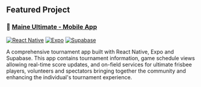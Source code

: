 ## Featured Project

### 📱 [Maine Ultimate - Mobile App](https://github.com/esthermdev/tourneyapp-meu)

[![React Native](https://img.shields.io/badge/React_Native-20232A?style=for-the-badge&logo=react&logoColor=61DAFB)](https://github.com/esthermdev/tourneyapp-meu)
[![Expo](https://img.shields.io/badge/Expo-000020?style=for-the-badge&logo=expo&logoColor=white)](https://github.com/esthermdev/tourneyapp-meu)
[![Supabase](https://img.shields.io/badge/Supabase-3ECF8E?style=for-the-badge&logo=supabase&logoColor=white)](https://github.com/esthermdev/tourneyapp-meu)

A comprehensive tournament app built with React Native, Expo and Supabase. This app contains tournament information, game schedule views allowing real-time score updates, and on-field services for ultimate frisbee players, volunteers and spectators bringing together the community and enhancing the individual's tournament experience.
